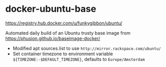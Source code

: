 # docker-ubuntu-base

https://registry.hub.docker.com/u/funkygibbon/ubuntu/

Automated daily build of an Ubuntu trusty base image from https://phusion.github.io/baseimage-docker/ 

- Modified apt sources.list to use `http://mirror.rackspace.com/ubuntu/`
- Set container timezone to environment variable `${TIMEZONE:-$DEFAULT_TIMEZONE}`, defaults to `Europe/Amsterdam`

